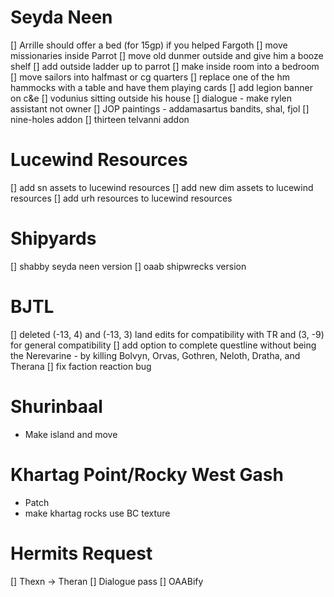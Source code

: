 Seyda Neen
============
[] Arrille should offer a bed (for 15gp) if you helped Fargoth
[] move missionaries inside Parrot
[] move old dunmer outside and give him a booze shelf
[] add outside ladder up to parrot
[] make inside room into a bedroom
[] move sailors into halfmast or cg quarters
[] replace one of the hm hammocks with a table and have them playing cards
[] add legion banner on c&e
[] vodunius sitting outside his house
[] dialogue - make rylen assistant not owner
[] JOP paintings - addamasartus bandits, shal, fjol
[] nine-holes addon
[] thirteen telvanni addon

Lucewind Resources
===================
[] add sn assets to lucewind resources
[] add new dim assets to lucewind resources
[] add urh resources to lucewind resources


Shipyards
=============
[] shabby seyda neen version
[] oaab shipwrecks version

BJTL
===================
[] deleted (-13, 4) and (-13, 3) land edits for compatibility with TR and (3, -9) for general compatibility
[] add option to complete questline without being the Nerevarine - by killing Bolvyn, Orvas, Gothren, Neloth, Dratha, and Therana
[] fix faction reaction bug

Shurinbaal
=====================
- Make island and move

Khartag Point/Rocky West Gash
=======================
- Patch
- make khartag rocks use BC texture

Hermits Request
=======================
[] Thexn -> Theran
[] Dialogue pass
[] OAABify